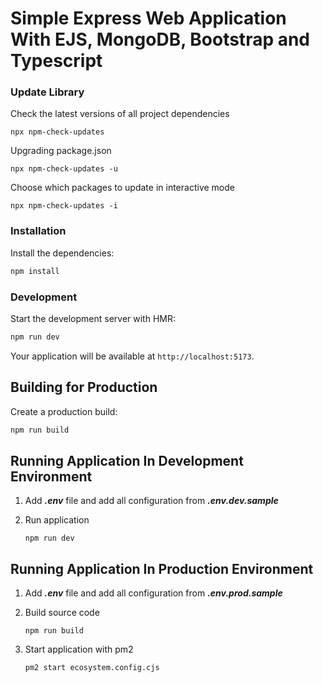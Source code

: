 # Simple Express Web Application With EJS, MongoDB, Bootstrap and Typescript

### Update Library

Check the latest versions of all project dependencies

```
npx npm-check-updates
```

Upgrading package.json

```
npx npm-check-updates -u
```

Choose which packages to update in interactive mode

```
npx npm-check-updates -i
```

### Installation

Install the dependencies:

```bash
npm install
```

### Development

Start the development server with HMR:

```bash
npm run dev
```

Your application will be available at `http://localhost:5173`.

## Building for Production

Create a production build:

```bash
npm run build
```

## Running Application In Development Environment

1.  Add **_.env_** file and add all configuration from **_.env.dev.sample_**

1.  Run application

    ```console
    npm run dev
    ```

## Running Application In Production Environment

1.  Add **_.env_** file and add all configuration from **_.env.prod.sample_**

1.  Build source code

    ```console
    npm run build
    ```

1.  Start application with pm2

    ```console
    pm2 start ecosystem.config.cjs
    ```
